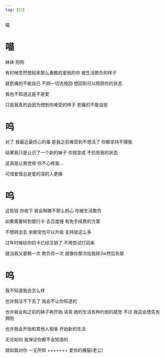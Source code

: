 ```yaml
---
tag: [忆]
---
```

喵
<!--more-->

# 喵
妹妹 抱抱

有时候忽然想起来那么勇敢的爱我的你  被生活欺负的样子

就悲痛的不能自已 不顾一切去挽回 想回到可以照顾你的状态

我也不知道这是不是爱

只是我真的会因为想到你难受的样子  悲痛的不能自拔

# 呜
对了 我最近最伤心的事 是我之前难受到不想活了 你都坚持不理我

结果我只是认识了一个新的妹子  你就变成 不抗拒我的状态

这真是让我觉得  你不心疼我...

可惜爱情总是爱的深的人更痛

# 呜
这些钱 你收下 我会稍微不那么担心 你被生活欺负

如果需要转到银行卡 去百度搜 有免手续费的方案

不想转出去 余额宝也可以升级 支持放这么多

过年时候给你的卡已经注销了 不用尝试打回来

就当我又耍赖一次 欺负你一次 就像你那次给我转3w然后失联

# 呜
我不知道我会怎么样

也许我活不下去了 我会不让你知道的

也许我会和之前的妹子再开始 讲真 她的生活有种约炮的感觉 不过 我这会想先有拥抱

也许我会开始和其他人相亲 开始新的生活

无论如何 我保证你都不会知道的 

就如我对你 一无所知
+++++++
爱你的橘猫(老公)
